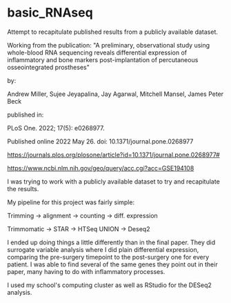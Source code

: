 # basic_RNAseq
Attempt to recapitulate published results from a publicly available dataset.


Working from the publication:
"A preliminary, observational study using whole-blood RNA sequencing reveals differential expression of inflammatory and bone markers post-implantation of percutaneous osseointegrated prostheses"

by:

Andrew Miller, Sujee Jeyapalina, Jay Agarwal, Mitchell Mansel, James Peter Beck

published in:

PLoS One. 2022; 17(5): e0268977.

Published online 2022 May 26. doi: 10.1371/journal.pone.0268977

https://journals.plos.org/plosone/article?id=10.1371/journal.pone.0268977#

https://www.ncbi.nlm.nih.gov/geo/query/acc.cgi?acc=GSE194108

I was trying to work with a publicly available dataset to try and recapitulate the results.

My pipeline for this project was fairly simple:

Trimming 	  -> alignment -> counting    -> diff. expression

Trimmomatic -> STAR      -> HTSeq UNION -> Deseq2

I ended up doing things a little differently than in the final paper. They did surrogate variable analysis where I did plain differential expression, comparing the pre-surgery timepoint to the post-surgery one for every patient. I was able to find several of the same genes they point out in their paper, many having to do with inflammatory processes.

I used my school's computing cluster as well as RStudio for the DESeq2 analysis.
